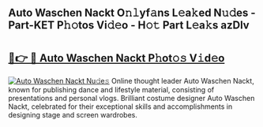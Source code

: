 ## Auto Waschen Nackt O𝚗𝚕yf𝚊ns L𝚎a𝚔ed N𝚞𝚍es - Part-KET P𝚑𝚘tos Vi𝚍𝚎o - H𝚘𝚝 Part L𝚎a𝚔s azDlv

# <h2><a href="http://kfdwaa8.oniu.top/?m=Auto+Waschen+Nackt">🔗👉 🔴 Auto Waschen Nackt P𝚑ot𝚘𝚜 V𝚒d𝚎o</a></h2>

[![Auto Waschen Nackt Nu𝚍e𝚜](https://i.imgur.com/0qMVB7G.gif)](http://kfdwaa8.oniu.top/?m=Auto+Waschen+Nackt)
Online thought leader Auto Waschen Nackt, known for publishing dance and lifestyle material, consisting of presentations and personal vlogs. Brilliant costume designer Auto Waschen Nackt, celebrated for their exceptional skills and accomplishments in designing stage and screen wardrobes.  
